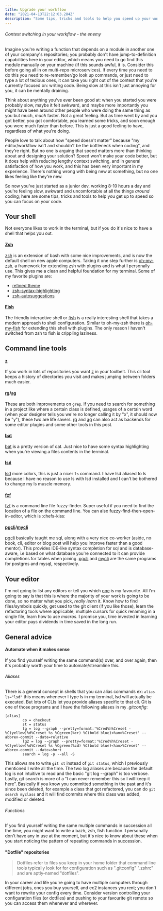 ```yaml
---
title: Upgrade your workflow
date: "2021-04-13T22:12:03.284Z"
description: "Some tips, tricks and tools to help you speed up your workflow so you can get back focusing on your code"
---
```


###### Context switching in your workflow - the enemy
Imagine you're writing a function that depends on a module in another one of your company's repositories; you probably don't have jump-to-definition capabilities here in your editor, which means you need to go find this module manually on your machine (if this sounds awful, it is. Consider this before going all in on multi-repo microservices). If every time you need to do this you need to re-remember/go look up commands, or just need to type a lot of tedious ones, it can take you right out of the context that you're currently focused on: writing code. Being slow at this isn't just annoying for you, it can be mentally draining.

Think about anything you've ever been good at: when you started you were probably slow, maybe it felt awkward, and maybe more importantly you might have been around other people who were doing the same thing as you but much, _much_ faster. Not a great feeling. But as time went by and you got better, you got comfortable, you learned some tricks, and soon enough you were much faster than before. This is just a good feeling to have, regardless of what you're doing.

People love to talk about how "speed doesn't matter" because "my editor/workflow isn't and shouldn't be the bottleneck when coding", and they're right. But no one is arguing that speed matters more than thinking about and designing your solution? Speed won't make your code better, but it does help with reducing lengthy context switching, and in general satisfaction of how you work, and this has been very important in my experience. There's nothing wrong with being new at something, but no one likes feeling like they're new.

So now you've just started as a junior dev, working 8-10 hours a day and you're feeling slow, awkward and uncomfortable at all the things _around_ coding; here are some tips, tricks and tools to help you get up to speed so you can focus on your code.

## Your shell
Not everyone likes to work in the terminal, but if you do it's nice to have a shell that helps you out.

#### [Zsh](https://en.wikipedia.org/wiki/Z_shell)
[zsh](https://en.wikipedia.org/wiki/Z_shell) is an extension of bash with some nice improvements, and is now the default shell on new apple computers. Taking it one step further is [oh-my-zsh](https://ohmyz.sh/), a framework for extending zsh with plugins and is what I personally use. This gives me a clean and helpful foundation for my terminal. Some of my favorite plugins are:
* [refined theme](https://github.com/ohmyzsh/ohmyzsh/blob/master/themes/refined.zsh-theme)
* [zsh-syntax-highlighting](https://github.com/zsh-users/zsh-syntax-highlighting)
* [zsh-autosuggestions](https://github.com/zsh-users/zsh-autosuggestions)

#### [Fish](https://fishshell.com/)
The friendly interactive shell or [fish](https://fishshell.com/) is a really interesting shell that takes a modern approach to shell configuration. Similar to oh-my-zsh there is [oh-my-fish](https://github.com/oh-my-fish/oh-my-fish) for extending this shell with plugins. The only reason I haven't switched from zsh to fish is crippling laziness.

## Command line tools
#### [z](https://github.com/rupa/z)
If you work in lots of repositories you want [z](https://github.com/rupa/z) in your toolbelt. This cli tool keeps a history of directories you visit and makes jumping between folders much easier.

#### [rg](https://github.com/BurntSushi/ripgrep)/[ag](https://github.com/ggreer/the_silver_searcher)
These are both improvements on `grep`. If you need to search for something in a project like where a certain class is defined, usages of a certain word (when your designer tells you we're no longer calling it by "x", it should now be "y"), these two are life savers. [rg](https://github.com/BurntSushi/ripgrep) and [ag](https://github.com/ggreer/the_silver_searcher) can also act as backends for some editor plugins and some other tools in this post.

#### [bat](https://github.com/sharkdp/bat)
[bat](https://github.com/sharkdp/bat) is a pretty version of cat. Just nice to have some syntax highlighting when you're viewing a files contents in the terminal.

#### [lsd](https://github.com/Peltoche/lsd)
[lsd](https://github.com/Peltoche/lsd) more colors, this is just a nicer `ls` command. I have lsd aliased to ls because I have no reason to use ls with lsd installed and I can't be bothered to change my ls muscle memory.

#### [fzf](https://github.com/junegunn/fzf)
[fzf](https://github.com/junegunn/fzf) is a command line file fuzzy-finder. Super useful if you need to find the location of a file on the command line. You can also fuzzy-find-then-open-in-editor, which is :chefs-kiss:

#### [pgcli](https://www.pgcli.com/)/[mycli](https://www.mycli.net/)
[pgcli](https://www.pgcli.com/) basically taught me sql, along with a very nice co-worker (aside, no book, cli, editor or blog post will help you improve faster than a good mentor). This provides IDE-like syntax completion for sql and is database-aware, i.e based on what database you're connected to it can provide completions for tables when joining. [pgcli](https://www.pgcli.com/) and [mycli](https://www.mycli.net/) are the same programs for postgres and mysql, respectively.


## Your editor
I'm not going to list any editors or tell you which [one](https://www.gnu.org/software/emacs/) is my favourite. All I'm going to say is that this is where the majority of your work is going to be done, so no matter what you pick, _really learn_ it. Know how to find files/symbols quickly, get used to the git client (if you like those), learn the refactoring tools where applicable, multiple cursors for quick renaming in a single file, learn how to use *macros*. I promise you, time invested in learning your editor pays dividends in time saved in the long run.

## General advice
#### Automate when it makes sense
If you find yourself writing the same command(s) over, and over again, then it's probably worth your time to automate/streamline this.

###### Aliases
There is a general concept in shells that you can alias commands ex: `alias ls="lsd"` this means whenever I type ls in my terminal, lsd will actually be executed. But lots of CLIs let you provide aliases specific to that cli. Git is one of those programs and I have the following aliases in my _.gitconfig_:

``` shell
[alias]
        co = checkout
        st = status
        lg = log --graph --pretty=format:'%Cred%h%Creset -%C(yellow)%d%Creset %s %Cgreen(%cr) %C(bold blue)<%an>%Creset' --abbrev-commit --date=relative
        lg2 = log --graph --pretty=format:'%Cred%h%Creset -%C(yellow)%d%Creset %s %Cgreen(%cd) %C(bold blue)<%an>%Creset' --abbrev-commit --date=short
        search = log -p --all -S
```

This allows me to write `git st` instead of `git status`, which I previously mentioned I write all the time. The two log aliases are because the default log is not intuitive to read and the basic "git log --graph" is too verbose. Lastly, git search is more of a "I can never remember this so I will keep it here". Basically if you know you committed something in the past and it's since been deleted, for example a class that got refactored, you can do `git search myclass` and it will find commits where this class was added, modified or deleted.

###### Functions
If you find yourself writing the same multiple commands in succession all the time, you might want to write a bazh, zsh, fish function. I personally don't have any in use at the moment, but it's nice to know about these when you start noticing the pattern of repeating commands in succession.

#### "Dotfile" repositories
> Dotfiles refer to files you keep in your home folder that command line tools typically look for for configuration such as ".gitconfig" ".zshrc" and are aptly-named "dotfiles".

In your career and life you're going to have multiple computers through different jobs, ones you buy yourself, and ec2 instances you rent; you don't want to rewrite your config every time. Consider version controlling your configuration files (or dotfiles) and pushing to your favourite git remote so you can access them whenever and wherever.
